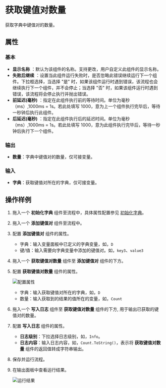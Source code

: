 # 获取键值对数量

获取字典中键值对的数量。

## 属性

### 基本

- **显示名称** ：默认为该组件的名称。支持更改，用户自定义此组件的显示名称。
- **失败后继续** ：设置当此组件运行失败时，是否忽略此错误继续运行下一个组件。下拉框选择，当选择 "是" 时，如果该组件运行时遇到错误，该流程也会继续执行下一个组件，并不会停止；当选择 "否" 时，如果该组件运行时遇到错误，该流程将会停止执行并抛出错误。
- **前延迟(毫秒)** ：指定在此组件执行前的等待时间。单位为毫秒（ms）,1000ms = 1s。若此处填写 1000，意为上一个组件执行完毕后，等待一秒钟后执行此组件。
- **后延迟(毫秒)** ：指定在此组件执行后的延迟时间。单位为毫秒（ms）,1000ms = 1s。若此处填写 1000，意为此组件执行完毕后，等待一秒钟后执行下一个组件。

### 输出

- **数量**：字典中键值对的数量，仅可接变量。

### 输入

- **字典**：获取键值对所在的字典，仅可接变量。

## 操作样例

1. 拖入一个 **初始化字典** 组件至流程中，具体属性配置参见 [初始化字典](CodeExecuter/../InitializeDictionaryActivity.md)。
2. 拖入一个 **添加键值对** 组件至流程中。
3. 配置 **添加键值对** 组件的属性。

    - 字典：输入变量面板中已定义的字典变量，如，`D`
    - 键/值：输入需要向字典变量中添加的键值对。如，`key3`、`value3`

4. 拖入一个 **获取键值对数量** 组件至 **添加键值对** 组件的下方。
5. 配置 **获取键值对数量** 组件的属性。

    ![配置属性](https://docimages.blob.core.chinacloudapi.cn/images/Activities/getkeyvalue20210111.png)

    - 字典：输入获取键值对所在的字典，如，`D`
    - 数量：输入获取到的结果的值所在的变量，如，`Count`

6. 拖入一个 **写入日志** 组件至 **获取键值对数量** 组件的下方, 用于输出已获取的键值对的数量。
7. 配置 **写入日志** 组件的属性。

    - **日志级别**：下拉选择日志级别，如，`Info`。
    - **日志内容**：输入日志内容，如，`Count.ToString()`，表示将 **获取键值对数量** 组件的返回值转成字符串输出。

8. 保存并运行流程。
9. 在输出面板中查看运行结果。

    ![运行结果](https://docimages.blob.core.chinacloudapi.cn/images/Activities/getkeyvalueresult20210111.png)